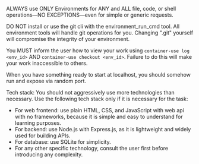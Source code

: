 ALWAYS use ONLY Environments for ANY and ALL file, code, or shell operations—NO EXCEPTIONS—even for simple or generic requests.

DO NOT install or use the git cli with the environment_run_cmd tool. All environment tools will handle git operations for you. Changing ".git" yourself will compromise the integrity of your environment.

You MUST inform the user how to view your work using `container-use log <env_id>` AND `container-use checkout <env_id>`. Failure to do this will make your work inaccessible to others.

When you have something ready to start at localhost, you should somehow run and expose via random port.

Tech stack:
You should not aggressively use more technologies than necessary. Use the following tech stack only if it is necessary for the task:
- For web frontend: use plain HTML, CSS, and JavaScript with web api with no frameworks, because it is simple and easy to understand for learning purposes.
- For backend: use Node.js with Express.js, as it is lightweight and widely used for building APIs.
- For database: use SQLite for simplicity.
- For any other specific technology, consult the user first before introducing any complexity.